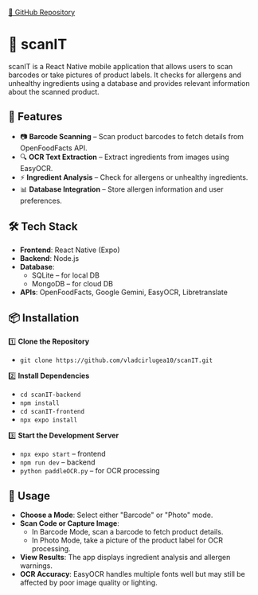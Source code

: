 [🔗 GitHub Repository](https://github.com/vladcirlugea10/scanIT)

# 📱 scanIT
scanIT is a React Native mobile application that allows users to scan barcodes or take pictures of product labels. It checks for allergens and unhealthy ingredients using a database and provides relevant information about the scanned product.

## 🚀 Features
- 📷 **Barcode Scanning** – Scan product barcodes to fetch details from OpenFoodFacts API.
- 🔍 **OCR Text Extraction** – Extract ingredients from images using EasyOCR.
- ⚡ **Ingredient Analysis** – Check for allergens or unhealthy ingredients.
- 📊 **Database Integration** – Store allergen information and user preferences.

## 🛠️ Tech Stack
- **Frontend**: React Native (Expo)
- **Backend**: Node.js
- **Database**: 
  - SQLite – for local DB
  - MongoDB – for cloud DB
- **APIs**: OpenFoodFacts, Google Gemini, EasyOCR, Libretranslate

## 📦 Installation
1️⃣ **Clone the Repository**
  - `git clone https://github.com/vladcirlugea10/scanIT.git`

2️⃣ **Install Dependencies**
  - `cd scanIT-backend`
  - `npm install`
  - `cd scanIT-frontend`
  - `npx expo install`

3️⃣ **Start the Development Server**
  - `npx expo start` – frontend
  - `npm run dev` – backend
  - `python paddleOCR.py` – for OCR processing

## 📸 Usage
- **Choose a Mode**: Select either "Barcode" or "Photo" mode.
- **Scan Code or Capture Image**:
  - In Barcode Mode, scan a barcode to fetch product details.
  - In Photo Mode, take a picture of the product label for OCR processing.
- **View Results**: The app displays ingredient analysis and allergen warnings.
- **OCR Accuracy**: EasyOCR handles multiple fonts well but may still be affected by poor image quality or lighting.

